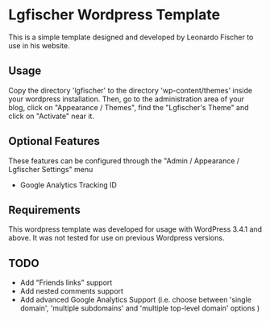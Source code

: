 Lgfischer Wordpress Template
============================

This is a simple template designed and developed by Leonardo Fischer to use in his website.



Usage
-----

Copy the directory 'lgfischer' to the directory 'wp-content/themes' inside your wordpress installation. Then, go to the administration area of your blog, click on "Appearance / Themes", find the "Lgfischer's Theme" and click on "Activate" near it.



Optional Features
-----------------

These features can be configured through the "Admin / Appearance / Lgfischer Settings" menu

- Google Analytics Tracking ID



Requirements
------------

This wordpress template was developed for usage with WordPress 3.4.1 and above. It was not tested for use on previous Wordpress versions.



TODO
----

- Add "Friends links" support
- Add nested comments support
- Add advanced Google Analytics Support (i.e. choose between 'single domain', 'multiple subdomains' and 'multiple top-level domain' options )
